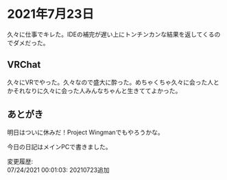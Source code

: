 # 2021年7月23日

久々に仕事でキレた。IDEの補完が遅い上にトンチンカンな結果を返してくるのでダメだった。

## VRChat

久々にVRでやった。久々なので盛大に酔った。めちゃくちゃ久々に会った人とかそれなりに久々に会った人みんなちゃんと生きててよかった。

## あとがき

明日はついに休みだ！Project Wingmanでもやろうかな。

今日の日記はメインPCで書きました。

変更履歴:  
07/24/2021 00:01:03: 20210723追加  
